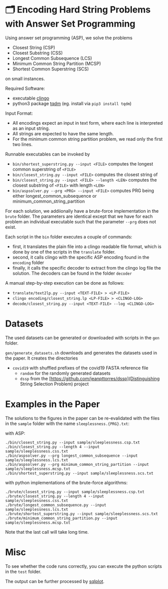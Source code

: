 # 🗂️  Encoding Hard String Problems with Answer Set Programming

Using answer set programming (ASP), we solve the problems 

 - Closest String (CSP)
 - Closest Substring (CSS)
 - Longest Common Subsequence (LCS)
 - Minimum Common String Partition (MCSP)
 - Shortest Common Superstring (SCS)

on small instances.

Required Software:

 - executable [clingo](https://github.com/potassco/clingo)
 - python3 package [tqdm](https://github.com/tqdm/tqdm) (eg. install via `pip3 install tqdm`)

Input Format: 

- All encodings expect an input in text form, where each line is interpreted as an input string.
- All strings are expected to have the same length.
- For the minimum common string partition problem, we read only the first two lines.

Runnable executables can be invoked by 
 - `bin/shortest_superstring.py --input <FILE>`
 computes the longest common superstring of `<FILE>`
 - `bin/closest_string.py --input <FILE>`
 computes the closest string of <FILE>
 - `bin/closest_string.py --input <FILE> --length <LEN>`
 computes the closest substring of `<FILE>` with length `<LEN>`
 - `bin/aspsolver.py --prg <PRG> --input <FILE>`
 computes PRG being either longest_common_subsequence or minimum_common_string_partition

For each solution, we addiionally have a brute-force implementation in the `brute` folder.
The parameters are identical except that we have for each problem an individual executable such that the parameter `--prg` does not exist.
 
Each script in the `bin` folder executes a couple of commands:
- first, it translates the plain file into a clingo readable file format, which is done by one of the scripts in the `translate` folder.
- second, it calls clingo with the specific ASP encoding found in the `encoding` folder
- finally, it calls the specific decoder to extract from the clingo log file the solution. The decoders can be found in the folder `decoder`

A manual step-by-step execution can be done as follows:
 - `translate/text2lp.py --input <TEXT-FILE> > <LP-FILE>`
 - `clingo encoding/closest_string.lp <LP-FILE> > <CLINGO-LOG>`
 - `decode/closest_string.py --input <TEXT-FILE> --log <CLINGO-LOG>`

# Datasets

The used datasets can be generated or downloaded with scripts in the `gen` folder.

 `gen/generate_datasets.sh` downloads and generates the datasets used in the paper. 
 It creates the directories
  - `covid19` with shuffled prefixes of the covid19 FASTA reference file
	- `random` for the randomly generated datasets
	- `dssp` from the [https://github.com/jeanpttorres/dssp](Distinguishing String Selection Problem) project

# Examples in the Paper

The solutions to the figures in the paper can be re-evalidated with the files in the `sample` folder with the name 
`sleeplessness.{PRG}.txt`:

with ASP:

```shell
./bin/closest_string.py --input sample/sleeplessness.csp.txt
./bin/closest_string.py --length 4 --input sample/sleeplessness.css.txt
./bin/aspsolver.py --prg longest_common_subsequence --input sample/sleeplessness.lcs.txt
./bin/aspsolver.py --prg minimum_common_string_partition --input sample/sleeplessness.mcsp.txt
./bin/shortest_superstring.py --input sample/sleeplessness.scs.txt
```

with python implementations of the brute-force algorithms:

```shell
./brute/closest_string.py --input sample/sleeplessness.csp.txt
./brute/closest_string.py --length 4 --input sample/sleeplessness.css.txt
./brute/longest_common_subsequence.py --input sample/sleeplessness.lcs.txt
./brute/shortest_superstring.py --input sample/sleeplessness.scs.txt
./brute/minimum_common_string_partition.py --input sample/sleeplessness.mcsp.txt 
```
Note that the last call will take long time.

# Misc

To see whether the code runs correctly, you can execute the python scripts in the `test` folder.

The output can be further processed by [sqlplot](https://github.com/koeppl/sqlplot).
